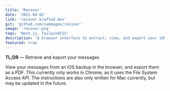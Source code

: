 ```yaml
---
title: 'Recover'
date: '2021-04-02'
link: 'recover.krafted.dev'
git: 'github.com/sammagee/recover'
image: 'recover.png'
tags: 'Next.js, TailwindCSS'
description: 'A browser interface to extract, view, and export your iOS messages in a beautiful interface'
featured: true
---
```


**TL;DR** — Retrieve and export your messages

View your messages from an iOS backup in the browser, and export them as a PDF. This currently only works in Chrome, as it uses the File System Access API. The instructions are also only written for Mac currently, but may be updated in the future.
